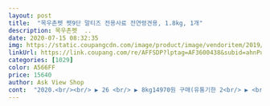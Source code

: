 ```yaml
---
layout: post 
title:  "목우촌펫 펫9단 말티즈 전용사료 전연령견용, 1.8kg, 1개" 
description: 목우촌펫  ..
date: 2020-07-15 08:32:35 
img: https://static.coupangcdn.com/image/product/image/vendoritem/2019/01/02/3610009912/b64b448a-1462-49b9-8d7c-53cf9a8a0019.jpg 
linkUrl: https://link.coupang.com/re/AFFSDP?lptag=AF3600438&subid=ahnPublicAsk&pageKey=77387932&itemId=250160488&vendorItemId=3610009912&traceid=V0-113-fcc1d77bf7d293c3 
categories: [1029] 
color: A566FF 
price: 15640 
author: Ask View Shop 
cont:  "2020.<br/><br/> ▶ 26 <br/> ▶ 8kg14970원 구매(유통기한 2<br/> ▶ <br/> ▶ 5)<br/>2020.<br/>4.<br/>3 1.<br/>8kg10280원 구매(유통기한 21.<br/>8.<br/>24)<br/>2봉지 먹이다 네츄럴 발란스로 바꾸어 봤는데<br/>그러다 목우촌에서 만든 말티즈전용사료가<br/>그런데 평소 목우촌 육류 가공품은 맛과 식감이 좋아 믿고 먹는지라<br/>기호성도 좋고 변상태도 좋은데<br/>나중에 변상태도 봐야하겠지만<br/>냄새가 안나더라고요.<br/><br/>네추럴코어, 네츄럴발란스, 로얄케닌 안먹여본 사료가 없는데<br/>눈물냄새가 바로 올라오더라고요<br/>눈물냄새는 어쩌지 못하겠더라고요<br/>눈물에 좋다는 나우, 고 먹여봤고요<br/>눈에 딱 들어와서 주문했고<br/>다먹을동안 마르지않고 신선하게 보관할수있겠어요<br/>대만족!!<br/>마침 밥때라 그릇에 부어주었더니<br/>말티즈 믹스견 2키로 남짓 나가고<br/>말티즈 전용사료라 해서 구입해서 먹여봤는데<br/>무엇보다고 눈물냄새가 없어졌습니다<br/>사료가 얊고 부드러우니 힘들여 먹지도않고<br/>샵에서만 구입해서 먹이다가<br/>세상에... <br/>.<br/>너무너무 맛나게 잘먹는.<br/>.<br/>ㅜㅜ<br/>애견 눈물냄새때문에 고민이신 분들께 추천합니다<br/>오늘 도착해서 개봉<br/>왜 이제사 바꿔준건지 ㅠㅠ<br/>이제 5년 되가니 한팩으로 하루 먹네요.<br/> 사료알갱이 사진찍으려는데 안도와주는 울집 공주랍니다^^<br/>일단 포장이 너무 깔끔하고 소분포장 귀엽고<br/>전과 비교해서 너무 잘먹으니 그것만으로도<br/>지난번에는 출장때문에 2주 목욕을 안시켰는데도<br/>집에 한봉지 남았는데도 가격이 내려서 얼른 두봉지 구매했어요.<br/> 우리집 강아지가 잘먹어요.<br/> 알갱이도 작고 소량씩 봉지에 담겨져 있어서 눅눅하지도 않아요.<br/><br/>치아가 약한 아이라 평소 사료 먹을때도<br/>쿠팡에서 처음 주문해봅니다<br/>한끼양 먹는데 한참이 걸려요<br/>한알한알 조심조심 씹어먹느라<br/>한참걸리던 식사시간이 금새 다먹고 끝나버림<br/>화이트 말티푸 아빠인데요<br/>확실히 눈물냄새에 효과가 있네요<br/>" 
---
```

